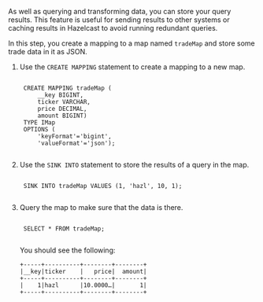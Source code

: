 As well as querying and transforming data, you can store your query results. This feature is useful for sending results to other systems or caching results in Hazelcast to avoid running redundant queries.

In this step, you create a mapping to a map named `tradeMap` and store some trade data in it as JSON.

1. Use the `CREATE MAPPING` statement to create a mapping to a new map.

    <code class="execute T4" title="Run command">
    CREATE MAPPING tradeMap (
        __key BIGINT,
        ticker VARCHAR,
        price DECIMAL,
        amount BIGINT)
    TYPE IMap
    OPTIONS (
        'keyFormat'='bigint',
        'valueFormat'='json');
    </code>

1. Use the `SINK INTO` statement to store the results of a query in the map.

    <code class="execute T4" title="Run command">
    SINK INTO tradeMap VALUES (1, 'hazl', 10, 1);
    </code>

1. Query the map to make sure that the data is there.

    <code class="execute T4" title="Run command">
    SELECT * FROM tradeMap;
    </code>

    You should see the following:

    ```
    +-----+----------+--------+--------+
    |__key|ticker    |   price|  amount|
    +-----+----------+--------+--------+
    |    1|hazl      |10.0000…|       1|
    +-----+----------+--------+--------+
    ```